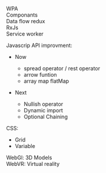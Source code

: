 WPA \
Componants \
Data flow redux \
RxJs \
Service worker

Javascrip API improvment:
- Now
  - spread operator / rest operator
  - arrow funtion
  - array map flatMap

- Next
  - Nullish operator
  - Dynamic import
  - Optional Chaining

CSS:
- Grid
- Variable

WebGl: 3D Models \
WebVR: Virtual reality
